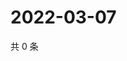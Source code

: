 # 2022-03-07

共 0 条

<!-- BEGIN WEIBO -->
<!-- 最后更新时间 Mon Mar 07 2022 08:50:26 GMT+0800 (China Standard Time) -->

<!-- END WEIBO -->
